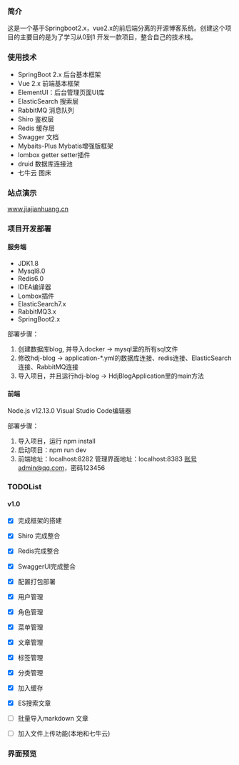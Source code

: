 ### 简介

这是一个基于Springboot2.x，vue2.x的前后端分离的开源博客系统。创建这个项目的主要目的是为了学习从0到1 开发一款项目，整合自己的技术栈。

### 使用技术
- SpringBoot 2.x 后台基本框架
- Vue 2.x 前端基本框架
- ElementUI：后台管理页面UI库
- ElasticSearch 搜索层
- RabbitMQ 消息队列
- Shiro 鉴权层
- Redis 缓存层
- Swagger 文档
- Mybaits-Plus Mybatis增强版框架
- lombox getter setter插件
- druid 数据库连接池
- 七牛云 图床

### 站点演示

www.jiajianhuang.cn


### 项目开发部署

#### 服务端
- JDK1.8
- Mysql8.0
- Redis6.0
- IDEA编译器
- Lombox插件
- ElasticSearch7.x
- RabbitMQ3.x
- SpringBoot2.x

部署步骤：
1. 创建数据库blog, 并导入docker -> mysql里的所有sql文件
2. 修改hdj-blog -> application-*.yml的数据库连接、redis连接、ElasticSearch连接、RabbitMQ连接
3. 导入项目，并且运行hdj-blog -> HdjBlogApplication里的main方法

#### 前端
Node.js v12.13.0
Visual Studio Code编辑器


部署步骤：
1. 导入项目，运行 npm install
2. 启动项目：npm run dev
3. 前端地址：localhost:8282 管理界面地址：localhost:8383 账号admin@qq.com，密码123456

### TODOList
#### v1.0
- [x] 完成框架的搭建
- [x] Shiro 完成整合
- [x] Redis完成整合
- [x] SwaggerUI完成整合
- [x] 配置打包部署
- [x] 用户管理
- [x] 角色管理
- [x] 菜单管理
- [x] 文章管理
- [x] 标签管理
- [x] 分类管理
- [x] 加入缓存
- [x] ES搜索文章
- [ ] 批量导入markdown 文章
- [ ] 加入文件上传功能(本地和七牛云)


### 界面预览

